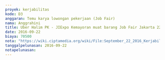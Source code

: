 ```yaml
---
proyek: kerjabilitas
kode: D3
anggaran: Temu karya lowongan pekerjaan (Job Fair)
nama: Anggrahini
title: Uber Halim PK - JIExpo Kemayoran muat barang Job Fair Jakarta 22 - 24 September 2016
date: 2016-09-22
biaya: 70500
nota: "https://wiki.ciptamedia.org/wiki/File:September_22_2016_Kerjabilitas_D3_uber_halim_jiexpo_Anggrahini.png"
tanggalpelunasan: 2016-09-22
notapelunasan:
---
```


